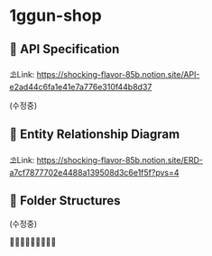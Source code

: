 # 1ggun-shop

## 🍓 API Specification

⛱️Link: https://shocking-flavor-85b.notion.site/API-e2ad44c6fa1e41e7a776e310f44b8d37

(수정중)

## 🥕 Entity Relationship Diagram

⛱️Link: https://shocking-flavor-85b.notion.site/ERD-a7cf7877702e4488a139508d3c6e1f5f?pvs=4

## 🍉 Folder Structures

(수정중)

🍊🍋🍎🥭🍍🍑🍏🍒🍌
